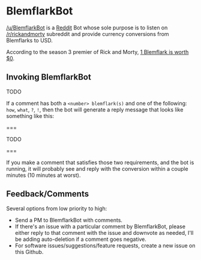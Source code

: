 # BlemflarkBot
[/u/BlemflarkBot](https://www.reddit.com/user/BlemflarkBot/) is a [Reddit](http://www.reddit.com) Bot whose sole purpose is to listen on [/r/rickandmorty](https://www.reddit.com/r/rickandmorty/) subreddit and provide currency conversions from Blemflarks to USD.

According to the season 3 premier of Rick and Morty, [1 Blemflark is worth $0](https://www.reddit.com/r/rickandmorty/comments/62ygal/the_value_of_the_blemflark/).

## Invoking BlemflarkBot

TODO

If a comment has both a `<number> blemflark(s)` and one of the following: `how`, `what`, `?`, `!`, then the bot will generate a reply message that looks like something like this:

===

TODO

===

If you make a comment that satisfies those two requirements, and the bot is running, it will probably see and reply with the conversion within a couple minutes (10 minutes at worst).

## Feedback/Comments

Several options from low priority to high:
* Send a PM to BlemflarkBot with comments.
* If there's an issue with a particular comment by BlemflarkBot, please either reply to that comment with the issue and downvote as needed, I'll be adding auto-deletion if a comment goes negative.
* For software issues/suggestions/feature requests, create a new issue on this Github.
